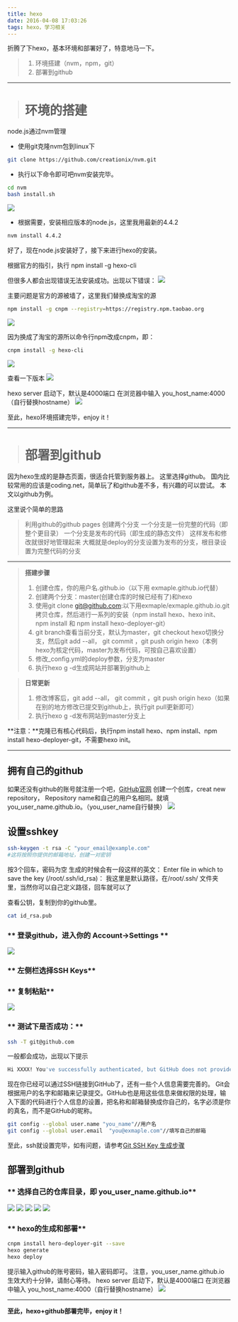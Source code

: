 ```yaml
---
title: hexo
date: 2016-04-08 17:03:26
tags: hexo，学习相关
---
```


折腾了下hexo，基本环境和部署好了，特意地马一下。

> 1. 环境搭建（nvm，npm，git）
> 2. 部署到github

***


># **环境的搭建** #

node.js通过nvm管理

- 使用git克隆nvm包到linux下

```bash
git clone https://github.com/creationix/nvm.git
```

- 执行以下命令即可吧nvm安装完毕。

```bash
cd nvm
bash install.sh
```
![](http://7xsuc5.com2.z0.glb.clouddn.com/image/hexo/p1.png)

- 根据需要，安装相应版本的node.js，这里我用最新的4.4.2
```bash
nvm install 4.4.2
```
好了，现在node.js安装好了，接下来进行hexo的安装。

根据官方的指引，执行 npm install -g hexo-cli

但很多人都会出现错误无法安装成功。出现以下错误：
![](http://7xsuc5.com2.z0.glb.clouddn.com/image/hexo/p2.png)

主要问题是官方的源被墙了，这里我们替换成淘宝的源
```bash
npm install -g cnpm --registry=https://registry.npm.taobao.org
```

![](http://7xsuc5.com2.z0.glb.clouddn.com/image/hexo/p3.png)

因为换成了淘宝的源所以命令行npm改成cnpm，即：
```bash
cnpm install -g hexo-cli
```
![](http://7xsuc5.com2.z0.glb.clouddn.com/image/hexo/p4.png)

查看一下版本
![](http://7xsuc5.com2.z0.glb.clouddn.com/image/hexo/p5.png)

hexo server 启动下，默认是4000端口
在浏览器中输入 you_host_name:4000（自行替换hostname）
![](http://7xsuc5.com2.z0.glb.clouddn.com/image/hexo/p6.jpg)

至此，hexo环境搭建完毕，enjoy it！

----------


># **部署到github** #

因为hexo生成的是静态页面，很适合托管到服务器上。
这里选择github。
国内比较常用的应该是coding.net，简单玩了和github差不多，有兴趣的可以尝试。
本文以github为例。

这里说个简单的思路

> 利用github的github pages
创建两个分支
一个分支是一份完整的代码（即整个更目录）
一个分支是发布的代码（即生成的静态文件）
这样发布和修改就很好地管理起来
大概就是deploy的分支设置为发布的分支，根目录设置为完整代码的分支

---

> **搭建步骤**
> 
>  1. 创建仓库，你的用户名.github.io（以下用 exmaple.github.io代替）
>  2. 创建两个分支：master(创建仓库的时候已经有了)和hexo
>  3. 使用git clone git@github.com:以下用exmaple/exmaple.github.io.git拷贝仓库，然后进行一系列的安装（npm
> install hexo、hexo init、npm install 和 npm install hexo-deployer-git）
>  4. git branch查看当前分支，默认为master，git checkout hexo切换分支，然后git add --all， git commit ，git push origin hexo（本例hexo为核定代码，master为发布代码，可按自己喜欢设置）
>  5. 修改_config.yml的deploy参数，分支为master
>  6. 执行hexo g -d生成网站并部署到github上


> **日常更新**
>  1. 修改博客后，git add --all， git commit ，git push origin hexo（如果在别的地方修改已提交到github上，执行git pull更新即可）
>  2. 执行hexo g -d发布网站到master分支上

**注意：**克隆已有核心代码后，执行npm install hexo、npm install、npm install hexo-deployer-git，不需要hexo init。


----------


## **拥有自己的github** ##

如果还没有github的账号就注册一个吧，[GitHub官网](http://www.github.com)
创建一个创库，creat new repository，
Repository name和自己的用户名相同。就填you_user_name.github.io。（you_user_name自行替换）
![](http://7xsuc5.com2.z0.glb.clouddn.com/image/hexo/p10.png)

## **设置sshkey** ##
```bash
ssh-keygen -t rsa -C "your_email@example.com"
#这将按照你提供的邮箱地址，创建一对密钥
```
按3个回车，密码为空
生成的时候会有一段这样的英文：
Enter file in which to save the key (/root/.ssh/id_rsa)：
我这里是默认路径，在/root/.ssh/ 文件夹里，当然你可以自己定义路径，回车就可以了

查看公钥，复制到你的github里。
```bash
cat id_rsa.pub
```

### ** 登录github，进入你的 Account->Settings ** ###

 ![](http://7xsuc5.com2.z0.glb.clouddn.com/image/hexo/p7.jpg)

###  ** 左侧栏选择SSH Keys** ###

###  ** 复制粘贴** ###

 ![](http://7xsuc5.com2.z0.glb.clouddn.com/image/hexo/p8.jpg)

###  ** 测试下是否成功：** ###

```bash
ssh -T git@github.com
```
一般都会成功，出现以下提示
```bash
Hi XXXX! You've successfully authenticated, but GitHub does not provide shell access.
```

现在你已经可以通过SSH链接到GitHub了，还有一些个人信息需要完善的。
Git会根据用户的名字和邮箱来记录提交。GitHub也是用这些信息来做权限的处理，输入下面的代码进行个人信息的设置，把名称和邮箱替换成你自己的，名字必须是你的真名，而不是GitHub的昵称。
```bash
git config --global user.name "you_name"//用户名
git config --global user.email  "you@exmaple.com"//填写自己的邮箱
```
至此，ssh就设置完毕，如有问题，请参考[Git SSH Key 生成步骤](http://blog.csdn.net/hustpzb/article/details/8230454/)

## **部署到github** ##

### ** 选择自己的仓库目录，即 you_user_name.github.io** ###

![](http://7xsuc5.com2.z0.glb.clouddn.com/image/hexo/p9.png)
![](http://7xsuc5.com2.z0.glb.clouddn.com/image/hexo/p11.png)
![](http://7xsuc5.com2.z0.glb.clouddn.com/image/hexo/p12.png)
![](http://7xsuc5.com2.z0.glb.clouddn.com/image/hexo/p13.png)
![](http://7xsuc5.com2.z0.glb.clouddn.com/image/hexo/p14.png)

###  ** hexo的生成和部署** ###

 ```bash
cnpm install hero-deployer-git --save
hexo generate
hexo deploy
 ```
提示输入github的账号密码，输入密码即可。
注意，you_user_name.github.io 生效大约十分钟，请耐心等待。
hexo server 启动下，默认是4000端口
在浏览器中输入 you_host_name:4000（自行替换hostname）
![](http://7xsuc5.com2.z0.glb.clouddn.com/image/hexo/p15.jpg)


----------


**至此，hexo+github部署完毕，enjoy it！**